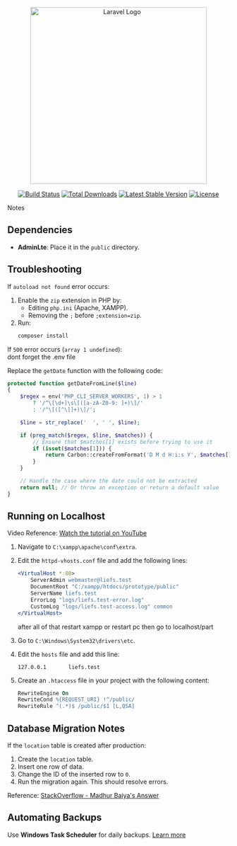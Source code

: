 <p align="center"><a href="https://laravel.com" target="_blank"><img src="https://raw.githubusercontent.com/laravel/art/master/logo-lockup/5%20SVG/2%20CMYK/1%20Full%20Color/laravel-logolockup-cmyk-red.svg" width="400" alt="Laravel Logo"></a></p>

<p align="center">
<a href="https://github.com/laravel/framework/actions"><img src="https://github.com/laravel/framework/workflows/tests/badge.svg" alt="Build Status"></a>
<a href="https://packagist.org/packages/laravel/framework"><img src="https://img.shields.io/packagist/dt/laravel/framework" alt="Total Downloads"></a>
<a href="https://packagist.org/packages/laravel/framework"><img src="https://img.shields.io/packagist/v/laravel/framework" alt="Latest Stable Version"></a>
<a href="https://packagist.org/packages/laravel/framework"><img src="https://img.shields.io/packagist/l/laravel/framework" alt="License"></a>
</p>
 Notes

## Dependencies
- **AdminLte**: Place it in the `public` directory.

## Troubleshooting

If `autoload not found` error occurs:  
1. Enable the `zip` extension in PHP by:  
   - Editing `php.ini` (Apache, XAMPP).  
   - Removing the `;` before `;extension=zip`.  
2. Run:  
   ```bash
   composer install
   ```

If `500` error occurs (`array 1 undefined`):  
dont forget the .env file

Replace the `getDate` function with the following code:  
```php
protected function getDateFromLine($line)
{
    $regex = env('PHP_CLI_SERVER_WORKERS', 1) > 1
        ? '/^\[\d+]\s\[([a-zA-Z0-9: ]+)\]/'
        : '/^\[([^\]]+)\]/';

    $line = str_replace('  ', ' ', $line);

    if (preg_match($regex, $line, $matches)) {
        // Ensure that $matches[1] exists before trying to use it
        if (isset($matches[1])) {
            return Carbon::createFromFormat('D M d H:i:s Y', $matches[1]);
        }
    }

    // Handle the case where the date could not be extracted
    return null; // Or throw an exception or return a default value
}
```

## Running on Localhost

Video Reference: [Watch the tutorial on YouTube](https://www.youtube.com/watch?v=ABxWF4WjLLE)

1. Navigate to `C:\xampp\apache\conf\extra`.
2. Edit the `httpd-vhosts.conf` file and add the following lines:
   ```apache
   <VirtualHost *:80>
       ServerAdmin webmaster@liefs.test
       DocumentRoot "C:/xampp/htdocs/prototype/public"
       ServerName liefs.test
       ErrorLog "logs/liefs.test-error.log"
       CustomLog "logs/liefs.test-access.log" common
   </VirtualHost>
   ```
   after all of that restart xampp or restart pc then go to localhost/part
   
3. Go to `C:\Windows\System32\drivers\etc`.
4. Edit the `hosts` file and add this line:  
   ```
   127.0.0.1       liefs.test
   ```
5. Create an `.htaccess` file in your project with the following content:  
   ```apache
   RewriteEngine On
   RewriteCond %{REQUEST_URI} !^/public/
   RewriteRule ^(.*)$ /public/$1 [L,QSA]
   ```

## Database Migration Notes

If the `location` table is created after production:  
1. Create the `location` table.  
2. Insert one row of data.  
3. Change the ID of the inserted row to `0`.  
4. Run the migration again. This should resolve errors.  

Reference: [StackOverflow - Madhur Baiya's Answer](https://stackoverflow.com/questions/21659691/error-1452-cannot-add-or-update-a-child-row-a-foreign-key-constraint-fails)

## Automating Backups

Use **Windows Task Scheduler** for daily backups. [Learn more](https://chatgpt.com/share/4a44d641-1c32-46bc-aca7-6d2f59181cbd)
